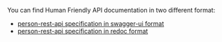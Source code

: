 You can find Human Friendly API documentation in two different format:
- [person-rest-api specification in swagger-ui format](swagger.html)
- [person-rest-api specification in redoc format](redoc-static.html)
